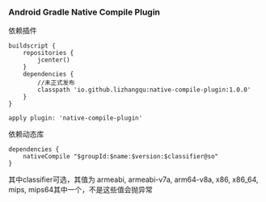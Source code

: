 ### Android Gradle Native Compile Plugin

依赖插件

```
buildscript {
    repositories {
        jcenter()
    }
    dependencies {
        //未正式发布
        classpath 'io.github.lizhangqu:native-compile-plugin:1.0.0'
    }
}

apply plugin: 'native-compile-plugin'
```

依赖动态库

```
dependencies {
    nativeCompile "$groupId:$name:$version:$classifier@so"
}
```

其中classifier可选，其值为 armeabi, armeabi-v7a, arm64-v8a, x86, x86_64, mips, mips64其中一个，不是这些值会抛异常
